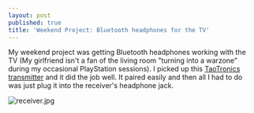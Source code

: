 ```yaml
---
layout: post
published: true
title: 'Weekend Project: Bluetooth headphones for the TV'
---
```

My weekend project was getting Bluetooth headphones working with the TV (My girlfriend isn't a fan of the living room "turning into a warzone" during my occasional PlayStation sessions). I picked up this [TaoTronics transmitter](https://www.amazon.com/gp/product/B01KO1JNCA/ref=oh_aui_search_detailpage?ie=UTF8&psc=1) and it did the job well. It paired easily and then all I had to do was just plug it into the receiver's headphone jack.

![receiver.jpg]({{site.cdn_path}}/2017/02/12/receiver.jpg)
